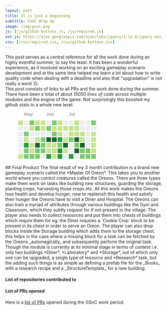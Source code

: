 ```yaml
---
layout: post
title: It is just a beginning
subtitle: GSoC Wrap Up
image: /img/gsoc.png
js: [/js/github-buttons.js, /js/required.js]
ext-js: https://ajax.googleapis.com/ajax/libs/jquery/1.12.0/jquery.min.js
css: [/css/required.css, /css/github-buttons.css]
---
```

This post serves as a central reference for all the work done during an highly eventful summer, to say the least. It has been a wonderful experience, as it involved working on an exciting gameplay scenario development and at the same time helped me learn a lot about how to write quality
code when dealing with a deadline and also that "upgradation" is not really a word :D.  
This post consists of links to all PRs and the work done during the summer. There have been a total of about *15000 lines of code* across multiple modules and the engine of the game. Not surprisingly this boosted my github stats to a whole new level.
<figure>
<img src="/img/calendar.png" align="centre">
</figure>
## Final Product
The final result of my 3 month contribution is a brand new gameplay scenario called the *Master Of Oreon*. This takes you to another world where you control creatures called the Oreons. There are three types make them work on tasks like building new structures, guarding the storage, planting crops, harvesting those crops etc.
All this work makes the Oreons lose health and develop hunger, now to replenish this health and satisfy their hunger the Oreons have to visit a Diner and Hospital. The Oreons can also train a myriad of attributes through various buildings like the Gym and Classroom, which they subtly 
request for if not present in the village. The player also needs to collect resources and put them into chests of buildings which requre them for eg: the Diner requires a `Cookie Crop` block to be present in its chest in order to serve an Oreon. The player can also drop blocks inside the 
Storage building which adds them to the storage chest, this helps in the case where a missing block for a task can be fetched by the Oreons _automagically_ and subsequently perform the original task. Though the module is currently at its minimal stage in terms of content i.e. only two
buildings *Diner*, *Laboratory* and *Storage*, out of which only one can be upgraded, a single type of resource and *Research* task, but the adding such things is as simple as defining a prefab file for the _Books_ with a research recipe and a _StructureTemplate_ for a new building.

#### List of repositories contributed to
#### List of PRs opened
Here is a [list of PRs](https://github.com/pulls?utf8=%E2%9C%93&q=is%3Apr+created%3A%3E2018-05-05+author%3ANaman-sopho) opened during the GSoC work period.